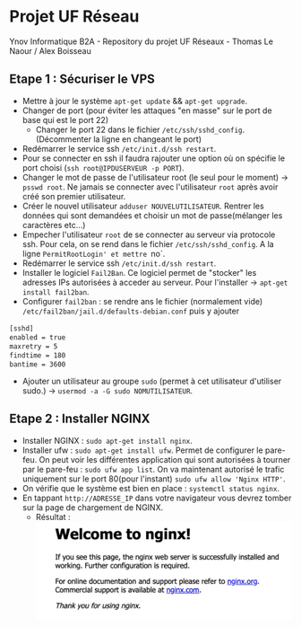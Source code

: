 # Projet UF Réseau
Ynov Informatique B2A - Repository du projet UF Réseaux - Thomas Le Naour / Alex Boisseau

## Etape 1 : Sécuriser le VPS

* Mettre à jour le système `apt-get update` && `apt-get upgrade`.
* Changer de port (pour éviter les attaques "en masse" sur le port de base qui est le port 22)  
    *  Changer le port 22 dans le fichier `/etc/ssh/sshd_config`. (Décommenter la ligne en changeant le port)
* Redémarrer le service ssh `/etc/init.d/ssh restart`.  
* Pour se connecter en ssh il faudra rajouter une option où on spécifie le port choisi (`ssh root@IPDUSERVEUR -p PORT`). 
* Changer le mot de passe de l'utilisateur root (le seul pour le moment) -> `psswd root`. Ne jamais se connecter avec l'utilisateur `root` après avoir créé son premier utilisateur.
* Créer le nouvel utilisateur `adduser NOUVELUTILISATEUR`. Rentrer les données qui sont demandées et choisir un mot de passe(mélanger les caractères etc...)
* Empecher l'utilisateur `root` de se connecter au serveur via protocole ssh. Pour cela, on se rend dans le fichier `/etc/ssh/sshd_config`. A la ligne `PermitRootLogin' et mettre `no`.
* Redémarrer le service ssh `/etc/init.d/ssh restart`. 
* Installer le logiciel `Fail2Ban`. Ce logiciel permet de "stocker" les adresses IPs autorisées à acceder au serveur. Pour l'installer -> `apt-get install fail2ban`.
* Configurer `fail2ban` : se rendre ans le fichier (normalement vide) `/etc/fail2ban/jail.d/defaults-debian.conf` puis y ajouter

```
[sshd]
enabled = true
maxretry = 5
findtime = 180
bantime = 3600
```

* Ajouter un utilisateur au groupe `sudo` (permet à cet utilisateur d'utiliser sudo.) -> `usermod -a -G sudo NOMUTILISATEUR`.  

## Etape 2 : Installer NGINX

* Installer NGINX : `sudo apt-get install nginx`.
* Installer ufw : `sudo apt-get install ufw`. Permet de configurer le pare-feu. On peut voir les différentes application qui sont autorisées à tourner par le pare-feu : `sudo ufw app list`. On va maintenant autorisé le trafic uniquement sur le port 80(pour l'instant) `sudo ufw allow 'Nginx HTTP'`.
* On vérifie que le système est bien en place : `systemctl status nginx`.         
* En tappant `http://ADRESSE_IP` dans votre navigateur vous devrez tomber sur la page de chargement de NGINX.
    * Résultat : ![Landing Page](landing_page.jpeg)








